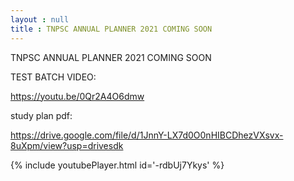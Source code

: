 ```yaml
---
layout : null
title : TNPSC ANNUAL PLANNER 2021 COMING SOON
---
```


TNPSC ANNUAL PLANNER 2021 COMING SOON

TEST BATCH VIDEO:

https://youtu.be/0Qr2A4O6dmw

study plan pdf:

https://drive.google.com/file/d/1JnnY-LX7d0O0nHIBCDhezVXsvx-8uXpm/view?usp=drivesdk



{% include youtubePlayer.html id='-rdbUj7Ykys' %}
